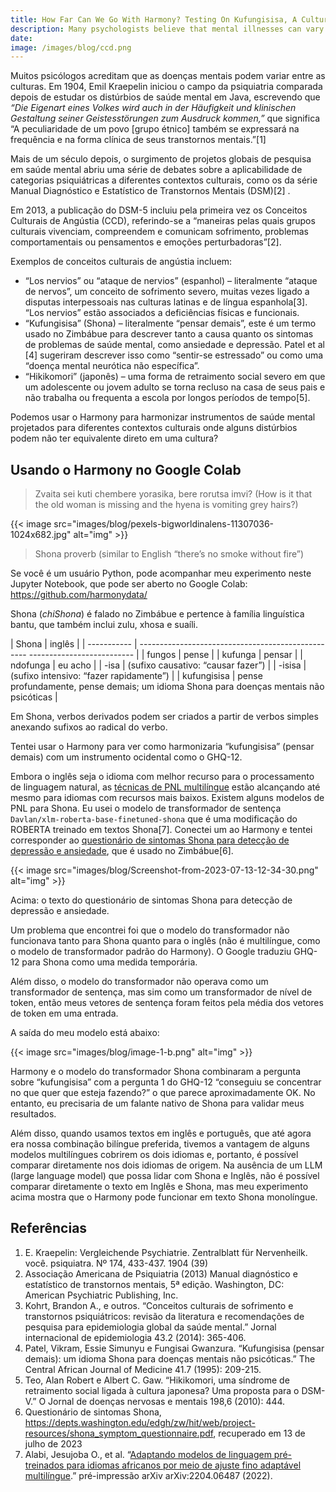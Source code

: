 ```yaml
---
title: How Far Can We Go With Harmony? Testing On Kufungisisa, A Cultural Concept Of Distress From Zimbabwe
description: Many psychologists believe that mental illnesses can vary across cultures. In 1904, Emil Kraepelin initiated the field of comparative psychiatry after studying mental health disorders in Java....
date:
image: /images/blog/ccd.png
---
```


Muitos psicólogos acreditam que as doenças mentais podem variar entre as culturas. Em 1904, Emil Kraepelin iniciou o campo da psiquiatria comparada depois de estudar os distúrbios de saúde mental em Java, escrevendo que _“Die Eigenart eines Volkes wird auch in der Häufigkeit und klinischen Gestaltung seiner Geistesstörungen zum Ausdruck kommen,”_ que significa “A peculiaridade de um povo [grupo étnico] também se expressará na frequência e na forma clínica de seus transtornos mentais.”[1]

Mais de um século depois, o surgimento de projetos globais de pesquisa em saúde mental abriu uma série de debates sobre a aplicabilidade de categorias psiquiátricas a diferentes contextos culturais, como os da série Manual Diagnóstico e Estatístico de Transtornos Mentais (DSM)[2] .

Em 2013, a publicação do DSM-5 incluiu pela primeira vez os Conceitos Culturais de Angústia (CCD), referindo-se a “maneiras pelas quais grupos culturais vivenciam, compreendem e comunicam sofrimento, problemas comportamentais ou pensamentos e emoções perturbadoras”[2].

Exemplos de conceitos culturais de angústia incluem:

- “Los nervios” ou “ataque de nervios” (espanhol) – literalmente “ataque de nervos”, um conceito de sofrimento severo, muitas vezes ligado a disputas interpessoais nas culturas latinas e de língua espanhola[3]. “Los nervios” estão associados a deficiências físicas e funcionais.
- “Kufungisisa” (Shona) – literalmente “pensar demais”, este é um termo usado no Zimbábue para descrever tanto a causa quanto os sintomas de problemas de saúde mental, como ansiedade e depressão. Patel et al [4] sugeriram descrever isso como “sentir-se estressado” ou como uma “doença mental neurótica não específica”.
- “Hikikomori” (japonês) – uma forma de retraimento social severo em que um adolescente ou jovem adulto se torna recluso na casa de seus pais e não trabalha ou frequenta a escola por longos períodos de tempo[5].

Podemos usar o Harmony para harmonizar instrumentos de saúde mental projetados para diferentes contextos culturais onde alguns distúrbios podem não ter equivalente direto em uma cultura?

## Usando o Harmony no Google Colab

> Zvaita sei kuti chembere yorasika, bere rorutsa imvi? (How is it that the old woman is missing and the hyena is vomiting grey hairs?)

{{< image src="images/blog/pexels-bigworldinalens-11307036-1024x682.jpg" alt="img" >}}


> Shona proverb (similar to English “there’s no smoke without fire”)

Se você é um usuário Python, pode acompanhar meu experimento neste Jupyter Notebook, que pode ser aberto no Google Colab: https://github.com/harmonydata/

Shona (_chiShona_) é falado no Zimbábue e pertence à família linguística bantu, que também inclui zulu, xhosa e suaíli.

| Shona | inglês |
| ----------- | -------------------------------------------------- -------------------------- |
| fungos | pense |
| kufunga | pensar |
| ndofunga | eu acho |
| -isa | (sufixo causativo: “causar fazer”) |
| -isisa | (sufixo intensivo: “fazer rapidamente”) |
| kufungisisa | pense profundamente, pense demais; um idioma Shona para doenças mentais não psicóticas |

Em Shona, verbos derivados podem ser criados a partir de verbos simples anexando sufixos ao radical do verbo.

Tentei usar o Harmony para ver como harmonizaria “kufungisisa” (pensar demais) com um instrumento ocidental como o GHQ-12.

Embora o inglês seja o idioma com melhor recurso para o processamento de linguagem natural, as [técnicas de PNL multilíngue](https://fastdatascience.com/multilingual-natural-language-processing/) estão alcançando até mesmo para idiomas com recursos mais baixos. Existem alguns modelos de PNL para Shona. Eu usei o modelo de transformador de sentença `Davlan/xlm-roberta-base-finetuned-shona` que é uma modificação do ROBERTA treinado em textos Shona[7]. Conectei um ao Harmony e tentei corresponder ao [questionário de sintomas Shona para detecção de depressão e ansiedade](https://depts.washington.edu/edgh/zw/hit/web/project-resources/shona_symptom_questionnaire.pdf), que é usado no Zimbábue[6].

{{< image src="images/blog/Screenshot-from-2023-07-13-12-34-30.png" alt="img" >}}


Acima: o texto do questionário de sintomas Shona para detecção de depressão e ansiedade.

Um problema que encontrei foi que o modelo do transformador não funcionava tanto para Shona quanto para o inglês (não é multilíngue, como o modelo de transformador padrão do Harmony). O Google traduziu GHQ-12 para Shona como uma medida temporária.

Além disso, o modelo do transformador não operava como um transformador de sentença, mas sim como um transformador de nível de token, então meus vetores de sentença foram feitos pela média dos vetores de token em uma entrada.

A saída do meu modelo está abaixo:

{{< image src="images/blog/image-1-b.png" alt="img" >}}


Harmony e o modelo do transformador Shona combinaram a pergunta sobre “kufungisisa” com a pergunta 1 do GHQ-12 “conseguiu se concentrar no que quer que esteja fazendo?” o que parece aproximadamente OK. No entanto, eu precisaria de um falante nativo de Shona para validar meus resultados.

Além disso, quando usamos textos em inglês e português, que até agora era nossa combinação bilíngue preferida, tivemos a vantagem de alguns modelos multilíngues cobrirem os dois idiomas e, portanto, é possível comparar diretamente nos dois idiomas de origem. Na ausência de um LLM (large language model) que possa lidar com Shona e Inglês, não é possível comparar diretamente o texto em Inglês e Shona, mas meu experimento acima mostra que o Harmony pode funcionar em texto Shona monolíngue.

## Referências

1. E. Kraepelin: Vergleichende Psychiatrie. Zentralblatt für Nervenheilk. você. psiquiatra. Nº 174, 433-437. 1904 (39)
2. Associação Americana de Psiquiatria (2013) Manual diagnóstico e estatístico de transtornos mentais, 5ª edição. Washington, DC: American Psychiatric Publishing, Inc.
3. Kohrt, Brandon A., e outros. “Conceitos culturais de sofrimento e transtornos psiquiátricos: revisão da literatura e recomendações de pesquisa para epidemiologia global da saúde mental.” Jornal internacional de epidemiologia 43.2 (2014): 365-406.
4. Patel, Vikram, Essie Simunyu e Fungisai Gwanzura. “Kufungisisa (pensar demais): um idioma Shona para doenças mentais não psicóticas.” The Central African Journal of Medicine 41.7 (1995): 209-215.
5. Teo, Alan Robert e Albert C. Gaw. “Hikikomori, uma síndrome de retraimento social ligada à cultura japonesa? Uma proposta para o DSM-V.” O Jornal de doenças nervosas e mentais 198,6 (2010): 444.
6. Questionário de sintomas Shona, https://depts.washington.edu/edgh/zw/hit/web/project-resources/shona_symptom_questionnaire.pdf, recuperado em 13 de julho de 2023
7. Alabi, Jesujoba O., et al. “[Adaptando modelos de linguagem pré-treinados para idiomas africanos por meio de ajuste fino adaptável multilíngue](https://arxiv.org/abs/2204.06487).” pré-impressão arXiv arXiv:2204.06487 (2022).

